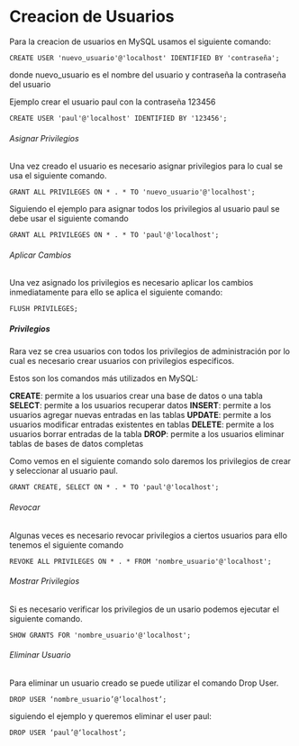 # Creacion de Usuarios

Para la creacion de usuarios en MySQL usamos el siguiente comando: 

`CREATE USER 'nuevo_usuario'@'localhost' IDENTIFIED BY 'contraseña';` 

donde nuevo_usuario es el nombre del usuario y contraseña la contraseña del usuario 

Ejemplo crear el usuario paul con la contraseña 123456

`CREATE USER 'paul'@'localhost' IDENTIFIED BY '123456';` 

###### Asignar Privilegios 

Una vez creado el usuario es necesario asignar privilegios para lo cual se usa el siguiente comando.

 `GRANT ALL PRIVILEGES ON * . * TO 'nuevo_usuario'@'localhost';`

Siguiendo el ejemplo para asignar todos los privilegios al usuario paul se debe usar el siguiente comando 

 `GRANT ALL PRIVILEGES ON * . * TO 'paul'@'localhost';`

###### Aplicar Cambios 

Una vez asignado los privilegios es necesario aplicar los cambios inmediatamente para ello se aplica el siguiente comando: 

`FLUSH PRIVILEGES;`

##### Privilegios 

Rara vez se crea usuarios con todos los privilegios de administración por lo cual es necesario crear usuarios con privilegios especificos. 

Estos son los comandos más utilizados en MySQL:

**CREATE**: permite a los usuarios crear una base de datos o una tabla
**SELECT**: permite a los usuarios recuperar datos
**INSERT**: permite a los usuarios agregar nuevas entradas en las tablas
**UPDATE**: permite a los usuarios modificar entradas existentes en tablas
**DELETE**: permite a los usuarios borrar entradas de la tabla
**DROP**: permite a los usuarios eliminar tablas de bases de datos completas

Como vemos en el siguiente comando solo daremos los privilegios de crear y seleccionar al usuario paul.

`GRANT CREATE, SELECT ON * . * TO 'paul'@'localhost';`

###### Revocar 

Algunas veces es necesario revocar privilegios a ciertos usuarios para ello tenemos el siguiente comando

`REVOKE ALL PRIVILEGES ON * . * FROM 'nombre_usuario'@'localhost';`
###### Mostrar Privilegios

Si es necesario verificar los privilegios de un usario podemos ejecutar el siguiente comando. 

`SHOW GRANTS FOR 'nombre_usuario'@'localhost';`

###### Eliminar Usuario

Para eliminar un usuario creado se puede utilizar el comando Drop User. 

`DROP USER ‘nombre_usuario’@‘localhost’;`

siguiendo el ejemplo y queremos eliminar el user paul: 

`DROP USER ‘paul’@‘localhost’;`

